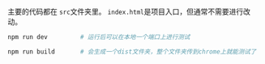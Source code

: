 


###
主要的代码都在 `src`文件夹里。 `index.html`是项目入口，但通常不需要进行改动。

```bash
npm run dev         # 运行后可以在本地一个端口上进行测试

npm run build       # 会生成一个dist文件夹，整个文件夹传到chrome上就能测试了
```

